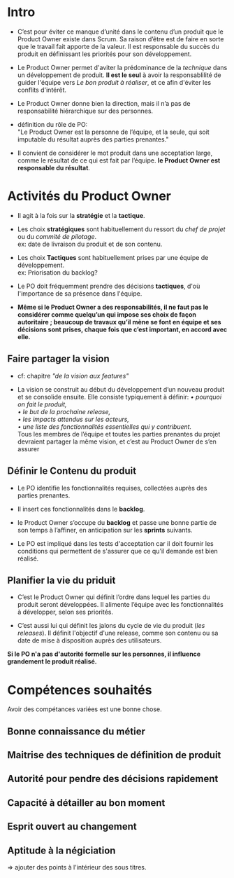 # Intro  
- C’est pour éviter ce manque d’unité dans le contenu d’un produit que le Product Owner existe dans Scrum. Sa raison d’être est de faire en sorte que le travail fait apporte de la valeur. Il est responsable du succès du produit en définissant les priorités pour son développement.

- Le Product Owner permet d'aviter la prédominance de la *technique* dans un développement de produit. **Il est le seul** à avoir la responsablilité de guider l'équipe vers *Le bon produit à réaliser*, et ce afin d'éviter les conflits d'intérêt.  
- Le Product Owner donne bien la direction, mais il n’a pas de responsabilité hiérarchique sur des personnes. 
- définition du rôle de PO:  
"Le Product Owner est la personne de l’équipe, et la seule, qui soit imputable du résultat auprès des parties prenantes." 
- Il convient de considérer le mot produit dans une acceptation large, comme le résultat de ce qui est fait par l’équipe. **le Product Owner est responsable du résultat**.

# Activités du Product Owner
- Il agit à la fois sur la **stratégie** et la **tactique**.  

- Les choix **stratégiques** sont habituellement du ressort du *chef de projet* ou du *commité de pilotage*.  
ex: date de livraison du produit et de son contenu. 
- Les choix **Tactiques** sont habituellement prises par une équipe de développement.  
ex: Priorisation du backlog? 
- Le PO doit fréquemment prendre des décisions **tactiques**, d'où l'importance de sa présence dans l'équipe.  
-  **Même si le Product Owner a des responsabilités, il ne faut pas le considérer comme quelqu’un qui impose ses choix de façon autoritaire ; beaucoup de travaux qu’il mène se font en équipe et ses décisions sont prises, chaque fois que c’est important, en accord avec elle.**  

## Faire partager la vision  
- cf: chapitre *"de la vision aux features"*  

- La vision se construit au début du développement d’un nouveau produit et se consolide ensuite. Elle consiste typiquement à définir:
*• pourquoi on fait le produit,  
• le but de la prochaine release,  
• les impacts attendus sur les acteurs,  
• une liste des fonctionnalités essentielles qui y contribuent.*  
Tous les membres de l’équipe et toutes les parties prenantes du projet devraient partager la même vision, et c’est au Product Owner de s’en assurer

## Définir le Contenu du produit 
- Le PO identifie les fonctionnalités requises, collectées auprès des parties prenantes. 

- Il insert ces fonctionnalités dans le **backlog**. 
- le Product Owner s’occupe du **backlog** et passe une bonne partie de son temps à l’affiner, en anticipation sur les **sprints** suivants.
- Le PO est impliqué dans les tests d'acceptation car il doit fournir les conditions qui permettent de s'assurer que ce qu'il demande est bien réalisé. 

## Planifier la vie du priduit 
- C’est le Product Owner qui définit l’ordre dans lequel les parties du produit seront développées. Il alimente l’équipe avec les fonctionnalités à développer, selon ses priorités.

- C’est aussi lui qui définit les jalons du cycle de vie du produit (*les releases*). Il définit l'objectif d'une release, comme son contenu ou sa date de mise à disposition auprès des utilisateurs. 

**Si le PO n'a pas d'autorité formelle sur les personnes, il influence grandement le produit réalisé.** 

# Compétences souhaités 
Avoir des compétances variées est une bonne chose. 

## Bonne connaissance du métier 
## Maitrise des techniques de définition de produit 
## Autorité pour pendre des décisions rapidement 
## Capacité à détailler au bon moment 
## Esprit ouvert au changement 
## Aptitude à la négiciation  

=> ajouter des points à l'intérieur des sous titres. 